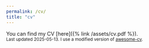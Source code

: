 ```yaml
---
permalink: /cv/
title: "cv"
---
```


You can find my CV [here]({% link /assets/cv.pdf %}).<br><small>Last updated 2025-05-13. I use a modified version of [awesome-cv](https://github.com/posquit0/Awesome-CV).</small>

